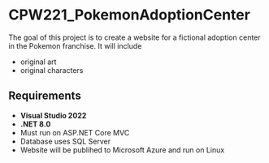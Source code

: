 # CPW221_PokemonAdoptionCenter
The goal of this project is to create a website for a fictional adoption center in the Pokemon franchise. 
It will include
- original art
- original characters

## Requirements
- **Visual Studio 2022**
- **.NET 8.0**
- Must run on ASP.NET Core MVC
- Database uses SQL Server
- Website will be publihed to Microsoft Azure and run on Linux
